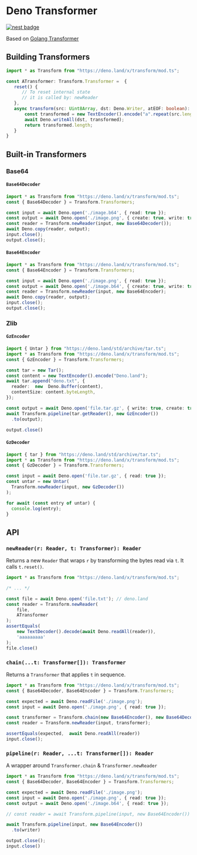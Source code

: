 # Deno Transformer

[![nest badge](https://nest.land/badge.svg)](https://nest.land/package/transform)

Based on [Golang Transformer](https://godoc.org/golang.org/x/text/transform?tab=doc#Transformer)


## Building Transformers

```ts
import * as Transform from "https://deno.land/x/transform/mod.ts";

const ATransformer: Transform.Transformer =  {
   reset() {
      // To reset internal state
      // it is called by: newReader
   },
   async transform(src: Uint8Array, dst: Deno.Writer, atEOF: boolean): Promise<number | null> {
       const transformed = new TextEncoder().encode("a".repeat(src.length));
       await Deno.writeAll(dst, transformed);
       return transformed.length;
   }
}
```


## Built-in Transformers


### Base64

#### `Base64Decoder`
```ts
import * as Transform from "https://deno.land/x/transform/mod.ts";
const { Base64Decoder } = Transform.Transformers;

const input = await Deno.open('./image.b64', { read: true });
const output = await Deno.open('./image.png', { create: true, write: true });
const reader = Transform.newReader(input, new Base64Decoder());
await Deno.copy(reader, output);
input.close();
output.close();
```

#### `Base64Encoder`
```ts
import * as Transform from "https://deno.land/x/transform/mod.ts";
const { Base64Encoder } = Transform.Transformers;

const input = await Deno.open('./image.png', { read: true });
const output = await Deno.open('./image.b64', { create: true, write: true });
const reader = Transform.newReader(input, new Base64Encoder);
await Deno.copy(reader, output);
input.close();
output.close();
```

### Zlib

#### `GzEncoder`
```ts
import { Untar } from "https://deno.land/std/archive/tar.ts";
import * as Transform from "https://deno.land/x/transform/mod.ts";
const { GzEncoder } = Transform.Transformers;

const tar = new Tar();
const content = new TextEncoder().encode("Deno.land");
await tar.append("deno.txt", {
  reader:  new  Deno.Buffer(content),
  contentSize: content.byteLength,
});

const output = await Deno.open('file.tar.gz', { write: true, create: true });
await Transform.pipeline(tar.getReader(), new GzEncoder())
  .to(output);

output.close()
```

#### `GzDecoder`
```ts
import { tar } from "https://deno.land/std/archive/tar.ts";
import * as Transform from "https://deno.land/x/transform/mod.ts";
const { GzDecoder } = Transform.Transformers;

const input = await Deno.open('file.tar.gz', { read: true });
const untar = new Untar(
  Transform.newReader(input, new GzDecoder())
);

for await (const entry of untar) {
  console.log(entry);
}
```

## API


### `newReader(r: Reader, t: Transformer): Reader`

Returns a new `Reader` that wraps `r` by transforming the bytes read via `t`. It calls `t.reset()`.

```ts
import * as Transform from "https://deno.land/x/transform/mod.ts";

/* ... */

const file = await Deno.open('file.txt'); // deno.land
const reader = Transform.newReader(
    file,
    ATransformer
);
assertEquals(
    new TextDecoder().decode(await Deno.readAll(reader)),
    'aaaaaaaaa'
);
file.close()
```

### `chain(...t: Transformer[]): Transformer`

Returns a `Transformer` that applies `t` in sequence.

```ts
import * as Transform from "https://deno.land/x/transform/mod.ts";
const { Base64Decoder, Base64Encoder } = Transform.Transformers;

const expected = await Deno.readFile('./image.png');
const input = await Deno.open('./image.png', { read: true });

const transformer = Transform.chain(new Base64Encoder(), new Base64Decoder())
const reader = Transform.newReader(input, transformer);

assertEquals(expected,  await Deno.readAll(reader))
input.close();
```

### `pipeline(r: Reader, ...t: Transformer[]): Reader`

A wrapper around `Transformer.chain` & `Transformer.newReader`

```ts
import * as Transform from "https://deno.land/x/transform/mod.ts";
const { Base64Decoder, Base64Encoder } = Transform.Transformers;

const expected = await Deno.readFile('./image.png');
const input = await Deno.open('./image.png', { read: true });
const output = await Deno.open('./image.b64', { read: true });

// const reader = await Transform.pipeline(input, new Base64Encoder())

await Transform.pipeline(input, new Base64Encoder())
  .to(writer)

output.close();
input.close()
```
